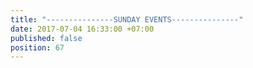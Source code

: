 ```yaml
---
title: "---------------SUNDAY EVENTS---------------"
date: 2017-07-04 16:33:00 +07:00
published: false
position: 67
---
```


